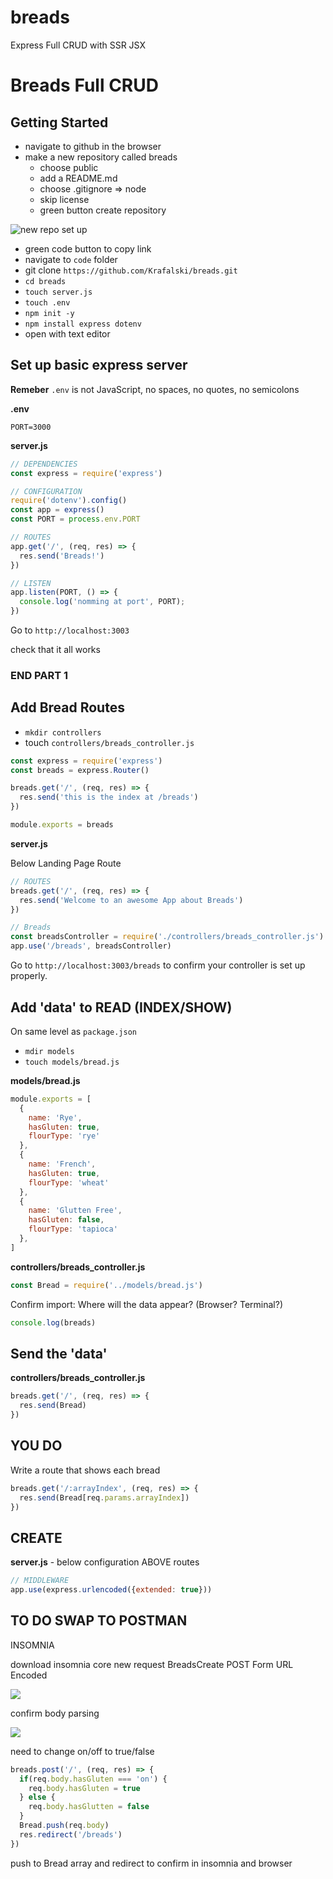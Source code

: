 # breads
Express Full CRUD with SSR JSX


# Breads Full CRUD

## Getting Started

- navigate to github in the browser
- make a new repository called breads
  - choose public
  - add a README.md
  - choose .gitignore => node
  - skip license
  - green button create repository

![new repo set up](https://i.imgur.com/hZmTk3t.png)

- green code button to copy link
- navigate to `code` folder
- git clone `https://github.com/Krafalski/breads.git`
- `cd breads`
- `touch server.js`
- `touch .env`
- `npm init -y`
- `npm install express dotenv`
- open with text editor

## Set up basic express server

**Remeber** `.env` is not JavaScript, no spaces, no quotes, no semicolons

**.env**
```
PORT=3000
```

**server.js**

```js
// DEPENDENCIES
const express = require('express')

// CONFIGURATION
require('dotenv').config()
const app = express()
const PORT = process.env.PORT

// ROUTES
app.get('/', (req, res) => {
  res.send('Breads!')
})

// LISTEN
app.listen(PORT, () => {
  console.log('nomming at port', PORT);
})
```

Go to `http://localhost:3003`

check that it all works

### END PART 1

## Add Bread Routes

- `mkdir controllers`
- touch `controllers/breads_controller.js`

```js
const express = require('express')
const breads = express.Router()

breads.get('/', (req, res) => {
  res.send('this is the index at /breads')
})

module.exports = breads
```

**server.js**

 Below Landing Page Route

```js
// ROUTES
breads.get('/', (req, res) => {
  res.send('Welcome to an awesome App about Breads')
})

// Breads
const breadsController = require('./controllers/breads_controller.js')
app.use('/breads', breadsController)
```

Go to `http://localhost:3003/breads`
to confirm your controller is set up properly. 


## Add 'data' to READ (INDEX/SHOW)

On same level as `package.json`
 - `mdir models`
 - `touch models/bread.js`

 **models/bread.js**

```js
module.exports = [
  {
    name: 'Rye',
    hasGluten: true,
    flourType: 'rye'
  },
  {
    name: 'French',
    hasGluten: true,
    flourType: 'wheat'
  },
  {
    name: 'Glutten Free',
    hasGluten: false,
    flourType: 'tapioca'
  },
]
```

**controllers/breads_controller.js**

```js
const Bread = require('../models/bread.js')

```

Confirm import:
Where will the data appear? (Browser? Terminal?)

```js
console.log(breads)
```

## Send the 'data'

**controllers/breads_controller.js**
```js
breads.get('/', (req, res) => {
  res.send(Bread)
})
```

## YOU DO
Write a route that shows each bread

```js
breads.get('/:arrayIndex', (req, res) => {
  res.send(Bread[req.params.arrayIndex])
})
```

## CREATE

**server.js** - below configuration ABOVE routes

```js
// MIDDLEWARE
app.use(express.urlencoded({extended: true}))

```

## TO DO SWAP TO POSTMAN
INSOMNIA

download insomnia core
new request
BreadsCreate
POST
Form URL Encoded


![](https://i.imgur.com/9Hei1Gn.png)

confirm body parsing

![](https://i.imgur.com/P6kp0Q5.png)

need to change on/off to true/false

```js
breads.post('/', (req, res) => {
  if(req.body.hasGluten === 'on') {
    req.body.hasGluten = true 
  } else {
    req.body.hasGlutten = false
  }
  Bread.push(req.body)
  res.redirect('/breads')
})
```

push to Bread array and redirect to confirm
in insomnia and browser
